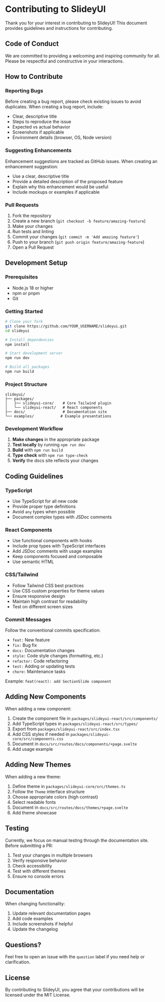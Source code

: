 # Contributing to SlideyUI

Thank you for your interest in contributing to SlideyUI! This document provides guidelines and instructions for contributing.

## Code of Conduct

We are committed to providing a welcoming and inspiring community for all. Please be respectful and constructive in your interactions.

## How to Contribute

### Reporting Bugs

Before creating a bug report, please check existing issues to avoid duplicates. When creating a bug report, include:

- Clear, descriptive title
- Steps to reproduce the issue
- Expected vs actual behavior
- Screenshots if applicable
- Environment details (browser, OS, Node version)

### Suggesting Enhancements

Enhancement suggestions are tracked as GitHub issues. When creating an enhancement suggestion:

- Use a clear, descriptive title
- Provide a detailed description of the proposed feature
- Explain why this enhancement would be useful
- Include mockups or examples if applicable

### Pull Requests

1. Fork the repository
2. Create a new branch (`git checkout -b feature/amazing-feature`)
3. Make your changes
4. Run tests and linting
5. Commit your changes (`git commit -m 'Add amazing feature'`)
6. Push to your branch (`git push origin feature/amazing-feature`)
7. Open a Pull Request

## Development Setup

### Prerequisites

- Node.js 18 or higher
- npm or pnpm
- Git

### Getting Started

```bash
# Clone your fork
git clone https://github.com/YOUR_USERNAME/slideyui.git
cd slideyui

# Install dependencies
npm install

# Start development server
npm run dev

# Build all packages
npm run build
```

### Project Structure

```
slideyui/
├── packages/
│   ├── slideyui-core/    # Core Tailwind plugin
│   └── slideyui-react/   # React components
├── docs/                 # Documentation site
└── examples/            # Example presentations
```

### Development Workflow

1. **Make changes** in the appropriate package
2. **Test locally** by running `npm run dev`
3. **Build** with `npm run build`
4. **Type check** with `npm run type-check`
5. **Verify** the docs site reflects your changes

## Coding Guidelines

### TypeScript

- Use TypeScript for all new code
- Provide proper type definitions
- Avoid `any` types when possible
- Document complex types with JSDoc comments

### React Components

- Use functional components with hooks
- Include prop types with TypeScript interfaces
- Add JSDoc comments with usage examples
- Keep components focused and composable
- Use semantic HTML

### CSS/Tailwind

- Follow Tailwind CSS best practices
- Use CSS custom properties for theme values
- Ensure responsive design
- Maintain high contrast for readability
- Test on different screen sizes

### Commit Messages

Follow the conventional commits specification:

- `feat:` New feature
- `fix:` Bug fix
- `docs:` Documentation changes
- `style:` Code style changes (formatting, etc.)
- `refactor:` Code refactoring
- `test:` Adding or updating tests
- `chore:` Maintenance tasks

Example: `feat(react): add SectionSlide component`

## Adding New Components

When adding a new component:

1. Create the component file in `packages/slideyui-react/src/components/`
2. Add TypeScript types in `packages/slideyui-react/src/types/`
3. Export from `packages/slideyui-react/src/index.tsx`
4. Add CSS styles if needed in `packages/slideyui-core/src/components.css`
5. Document in `docs/src/routes/docs/components/+page.svelte`
6. Add usage example

## Adding New Themes

When adding a new theme:

1. Define theme in `packages/slideyui-core/src/themes.ts`
2. Follow the `Theme` interface structure
3. Choose appropriate colors (high contrast)
4. Select readable fonts
5. Document in `docs/src/routes/docs/themes/+page.svelte`
6. Add theme showcase

## Testing

Currently, we focus on manual testing through the documentation site. Before submitting a PR:

1. Test your changes in multiple browsers
2. Verify responsive behavior
3. Check accessibility
4. Test with different themes
5. Ensure no console errors

## Documentation

When changing functionality:

1. Update relevant documentation pages
2. Add code examples
3. Include screenshots if helpful
4. Update the changelog

## Questions?

Feel free to open an issue with the `question` label if you need help or clarification.

## License

By contributing to SlideyUI, you agree that your contributions will be licensed under the MIT License.
